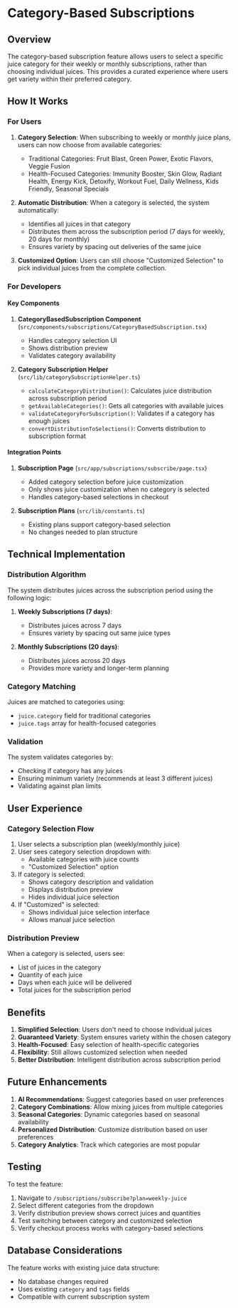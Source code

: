# Category-Based Subscriptions

## Overview

The category-based subscription feature allows users to select a specific juice category for their weekly or monthly subscriptions, rather than choosing individual juices. This provides a curated experience where users get variety within their preferred category.

## How It Works

### For Users

1. **Category Selection**: When subscribing to weekly or monthly juice plans, users can now choose from available categories:
   - Traditional Categories: Fruit Blast, Green Power, Exotic Flavors, Veggie Fusion
   - Health-Focused Categories: Immunity Booster, Skin Glow, Radiant Health, Energy Kick, Detoxify, Workout Fuel, Daily Wellness, Kids Friendly, Seasonal Specials

2. **Automatic Distribution**: When a category is selected, the system automatically:
   - Identifies all juices in that category
   - Distributes them across the subscription period (7 days for weekly, 20 days for monthly)
   - Ensures variety by spacing out deliveries of the same juice

3. **Customized Option**: Users can still choose "Customized Selection" to pick individual juices from the complete collection.

### For Developers

#### Key Components

1. **CategoryBasedSubscription Component** (`src/components/subscriptions/CategoryBasedSubscription.tsx`)
   - Handles category selection UI
   - Shows distribution preview
   - Validates category availability

2. **Category Subscription Helper** (`src/lib/categorySubscriptionHelper.ts`)
   - `calculateCategoryDistribution()`: Calculates juice distribution across subscription period
   - `getAvailableCategories()`: Gets all categories with available juices
   - `validateCategoryForSubscription()`: Validates if a category has enough juices
   - `convertDistributionToSelections()`: Converts distribution to subscription format

#### Integration Points

1. **Subscription Page** (`src/app/subscriptions/subscribe/page.tsx`)
   - Added category selection before juice customization
   - Only shows juice customization when no category is selected
   - Handles category-based selections in checkout

2. **Subscription Plans** (`src/lib/constants.ts`)
   - Existing plans support category-based selection
   - No changes needed to plan structure

## Technical Implementation

### Distribution Algorithm

The system distributes juices across the subscription period using the following logic:

1. **Weekly Subscriptions (7 days)**:
   - Distributes juices across 7 days
   - Ensures variety by spacing out same juice types

2. **Monthly Subscriptions (20 days)**:
   - Distributes juices across 20 days
   - Provides more variety and longer-term planning

### Category Matching

Juices are matched to categories using:
- `juice.category` field for traditional categories
- `juice.tags` array for health-focused categories

### Validation

The system validates categories by:
- Checking if category has any juices
- Ensuring minimum variety (recommends at least 3 different juices)
- Validating against plan limits

## User Experience

### Category Selection Flow

1. User selects a subscription plan (weekly/monthly juice)
2. User sees category selection dropdown with:
   - Available categories with juice counts
   - "Customized Selection" option
3. If category is selected:
   - Shows category description and validation
   - Displays distribution preview
   - Hides individual juice selection
4. If "Customized" is selected:
   - Shows individual juice selection interface
   - Allows manual juice selection

### Distribution Preview

When a category is selected, users see:
- List of juices in the category
- Quantity of each juice
- Days when each juice will be delivered
- Total juices for the subscription period

## Benefits

1. **Simplified Selection**: Users don't need to choose individual juices
2. **Guaranteed Variety**: System ensures variety within the chosen category
3. **Health-Focused**: Easy selection of health-specific categories
4. **Flexibility**: Still allows customized selection when needed
5. **Better Distribution**: Intelligent distribution across subscription period

## Future Enhancements

1. **AI Recommendations**: Suggest categories based on user preferences
2. **Category Combinations**: Allow mixing juices from multiple categories
3. **Seasonal Categories**: Dynamic categories based on seasonal availability
4. **Personalized Distribution**: Customize distribution based on user preferences
5. **Category Analytics**: Track which categories are most popular

## Testing

To test the feature:

1. Navigate to `/subscriptions/subscribe?plan=weekly-juice`
2. Select different categories from the dropdown
3. Verify distribution preview shows correct juices and quantities
4. Test switching between category and customized selection
5. Verify checkout process works with category-based selections

## Database Considerations

The feature works with existing juice data structure:
- No database changes required
- Uses existing `category` and `tags` fields
- Compatible with current subscription system 